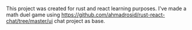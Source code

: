 This project was created for rust and react learning purposes.
I've made a math duel game using https://github.com/ahmadrosid/rust-react-chat/tree/master/ui chat project as base.
